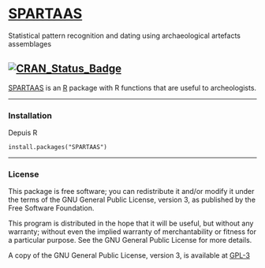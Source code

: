 # [SPARTAAS](https://spartaas.gitpages.huma-num.fr/r-package/index.html)
Statistical pattern recognition and dating using archaeological artefacts assemblages

[![CRAN_Status_Badge](https://www.r-pkg.org/badges/version/SPARTAAS)](https://cran.r-project.org/package=SPARTAAS)
---

[SPARTAAS](https://spartaas.gitpages.huma-num.fr/r-package/index.html) is an [R](https://www.r-project.org) package with R functions that are
useful to archeologists.

---

### Installation

Depuis R

```
install.packages("SPARTAAS")
```

---

### License

This package is free software; you can redistribute it and/or modify it
under the terms of the GNU General Public License, version 3, as
published by the Free Software Foundation.

This program is distributed in the hope that it will be useful, but
without any warranty; without even the implied warranty of
merchantability or fitness for a particular purpose.  See the GNU
General Public License for more details.

A copy of the GNU General Public License, version 3, is available at [GPL-3](https://www.r-project.org/Licenses/GPL-3)
